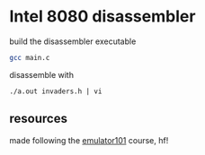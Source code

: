 # Intel 8080 disassembler

build the disassembler executable
```bash
gcc main.c
```

disassemble with
```
./a.out invaders.h | vi
```

## resources
made following the [emulator101](http://www.emulator101.com/) course, hf!
